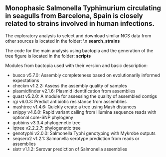 ## Monophasic Salmonella Typhimurium circulating in seagulls from Barcelona, Spain is closely related to strains involved in human infections. 

The exploratory analysis to select and download similar NGS data from other sources is located in the folder: \n
**search_strains**

The code for the main analysis using bactopia and the generation of the tree figure is located in the folder:
**scripts**

Modules from bactopia used with their version and basic description:

- busco v5.7.0: Assembly completeness based on evolutionarily informed expectations
- checkm v1.2.2: Assess the assembly quality of samples
- plasmidfinder v2.1.6: Plasmid identification from assemblies
- quast v5.2.0: A module for assessing the quality of assembled contigs
- rgi v6.0.3: Predict antibiotic resistance from assemblies
- mashtree v1.4.6: Quickly create a tree using Mash distances
- snippy v4.6.0: Rapid variant calling from Illumina sequence reads with optional core-SNP phylogeny
- gubbins v3.3.4 phylogenetic tree
- iqtree v2.2.2.7: phylogenetic tree
- genotyphi v2.0.0: Salmonella Typhi genotyping with Mykrobe outputs
- seqsero2 v1.2.1: Salmonella serotype prediction from reads or assemblies
- sistr v1.1.2: Serovar prediction of Salmonella assemblies
